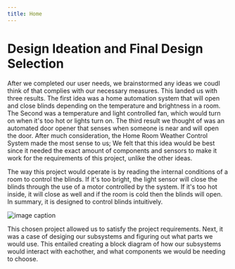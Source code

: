 ```yaml
---
title: Home 
---
```

 
# Design Ideation and Final Design Selection


After we completed our user needs, we brainstormed any ideas we coudl think of that complies with our necessary measures. This landed us with three results. The first idea was a home automation system that will open and close blinds depending on the temperature and brightness in a room. The Second was a temperature and light controlled fan, which would turn on when it's too hot or lights turn on. The third result we thought of was an automated door opener that senses when someone is near and will open the door.  After much consideration, the Home Room Weather Control System made the most sense to us; We felt that this idea would be best since it needed the exact amount of components and sensors to make it work for the requirements of this project, unlike the other ideas. 
  
The way this project would operate is by reading the internal conditions of a room to control the blinds. If it's too bright, the light sensor will close the blinds through the use of a motor controlled by the system. If it's too hot inside, it will close as well and if the room is cold then the blinds will open. In summary, it is designed to control blinds intuitively.
  
  ![image caption](https://media.discordapp.net/attachments/1143291596109009090/1162829343786029066/image.png?ex=653d5c37&is=652ae737&hm=eabc8d34cc643f13a9d049c900424b8f452648014a2796a559ec32e0f126325a&=&width=374&height=473)

  This chosen project allowed us to satisfy the project requirements. Next, it was a case of desiging our subsystems and figuring out what parts we would use. This entailed creating a block diagram of how our subsystems would interact with eachother, and what components we would be needing to choose.
